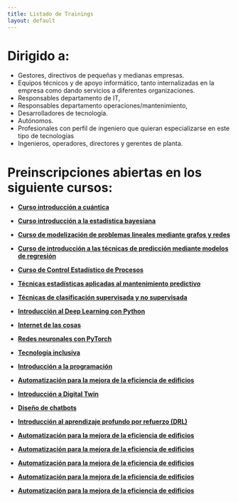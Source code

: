 ```yaml
---
title: Listado de Trainings
layout: default
---
```




# Dirigido a:
- Gestores, directivos de pequeñas y medianas empresas.
- Equipos técnicos y de apoyo informático, tanto internalizadas en la empresa como dando servicios a diferentes organizaciones. 
- Responsables departamento de IT, 
- Responsables departamento operaciones/mantenimiento, 
- Desarrolladores de tecnología.
- Autónomos.
- Profesionales con perfil de ingeniero que quieran especializarse en este tipo de tecnologías
- Ingenieros, operadores, directores y gerentes de planta.


# Preinscripciones abiertas en los siguiente cursos:

- [**Curso introducción a cuántica**](https://dihuex.github.io/trainings/cursos/cuantica.html)

- [**Curso introducción a la estadística bayesiana**](https://dihuex.github.io/trainings/cursos/introEstadisticaBayesiana.html)

- [**Curso de modelización de problemas lineales mediante grafos y redes**](https://dihuex.github.io/trainings/cursos/modelizacionGrafosRedes.html)

- [**Curso de introducción a las técnicas de predicción mediante modelos de regresión**](https://dihuex.github.io/trainings/cursos/prediccionModelosRegresion.html)

- [**Curso de Control Estadístico de Procesos**](https://dihuex.github.io/trainings/cursos/controlEstadisticoProcesos.html)

- [**Técnicas estadísticas aplicadas al mantenimiento predictivo**](https://dihuex.github.io/trainings/cursos/tecnicasMantenimientoPredictivo.html)

- [**Técnicas de clasificación supervisada y no supervisada**](https://dihuex.github.io/trainings/cursos/clasificacionSupervisadaNoSupervisada.html)

- [**Introducción al Deep Learning con Python**](https://dihuex.github.io/trainings/cursos/deepLearningPython.html)

- [**Internet de las cosas**](https://dihuex.github.io/trainings/cursos/internetDeLasCosas.html)

- [**Redes neuronales con PyTorch**](https://dihuex.github.io/trainings/cursos/pyTorch.html)

- [**Tecnología inclusiva**](https://dihuex.github.io/trainings/cursos/tecnologiaInclusiva.html)

- [**Introducción a la programación**](https://dihuex.github.io/trainings/cursos/programacion.html)

- [**Automatización para la mejora de la eficiencia de edificios**](https://dihuex.github.io/trainings/cursos/mejoraEficienciaEdificios.html)

- [**Introducción a Digital Twin**](https://dihuex.github.io/trainings/cursos/digitalTwin.html)

- [**Diseño de chatbots**](https://dihuex.github.io/trainings/cursos/disenoChatbots.html)

- [**Introducción al aprendizaje profundo por refuerzo (DRL)**](https://dihuex.github.io/trainings/cursos/DRL.html)

- [**Automatización para la mejora de la eficiencia de edificios**](https://dihuex.github.io/trainings/cursos/mejoraEficienciaEdificios.html)

- [**Automatización para la mejora de la eficiencia de edificios**](https://dihuex.github.io/trainings/cursos/mejoraEficienciaEdificios.html)

- [**Automatización para la mejora de la eficiencia de edificios**](https://dihuex.github.io/trainings/cursos/mejoraEficienciaEdificios.html)

- [**Automatización para la mejora de la eficiencia de edificios**](https://dihuex.github.io/trainings/cursos/mejoraEficienciaEdificios.html)

- [**Automatización para la mejora de la eficiencia de edificios**](https://dihuex.github.io/trainings/cursos/mejoraEficienciaEdificios.html)



